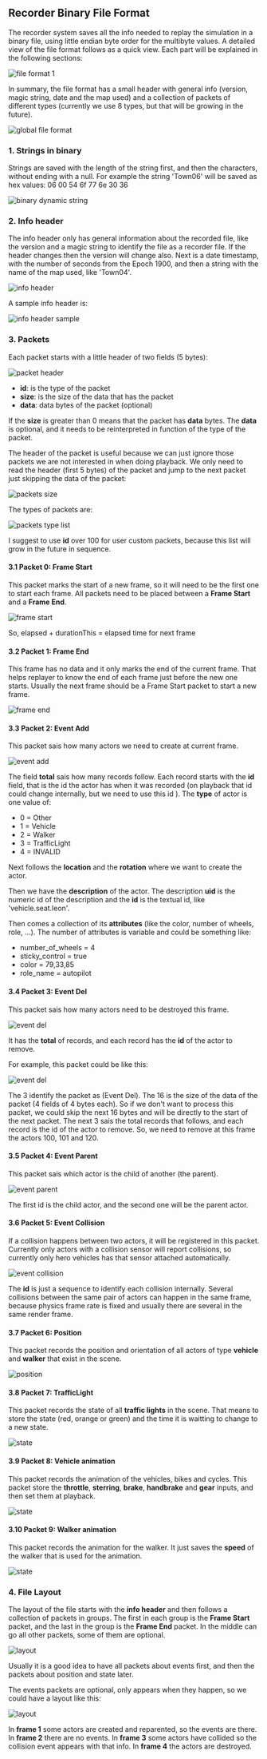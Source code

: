 ## Recorder Binary File Format

The recorder system saves all the info needed to replay the simulation in a binary file, using little endian byte order for the multibyte values. A detailed view of the file format follows as a quick view. Each part will be explained in the following sections:

![file format 1](img/RecorderFileFormat1.png)

In summary, the file format has a small header with general info (version, magic string, date and the map used) and a collection of packets of different types (currently we use 8 types, but that will be growing in the future).

![global file format](img/RecorderFileFormat3.png)

### 1. Strings in binary

Strings are saved with the length of the string first, and then the characters, without ending with a null. For example the string 'Town06' will be saved as hex values: 06 00 54 6f 77 6e 30 36


![binary dynamic string](img/RecorderString.png)

### 2. Info header


The info header only has general information about the recorded file, like the version and a magic string to identify the file as a recorder file. If the header changes then the version will change also. Next is a date timestamp, with the number of seconds from the Epoch 1900, and then a string with the name of the map used, like 'Town04'.

![info header](img/RecorderInfoHeader.png)

A sample info header is:

![info header sample](img/RecorderHeader.png)


### 3. Packets

Each packet starts with a little header of two fields (5 bytes):

![packet header](img/RecorderPacketHeader.png)

* **id**: is the type of the packet
* **size**: is the size of the data that has the packet
* **data**: data bytes of the packet (optional)

If the **size** is greater than 0 means that the packet has **data** bytes. The **data** is optional, and it needs to be reinterpreted in function of the type of the packet.

The header of the packet is useful because we can just ignore those packets we are not interested in when doing playback. We only need to read the header (first 5 bytes) of the packet and jump to the next packet just skipping the data of the packet:

![packets size](img/RecorderPackets.png)

The types of packets are:

![packets type list](img/RecorderPacketsList.png)

I suggest to use **id** over 100 for user custom packets, because this list will grow in the future in sequence.

#### 3.1 Packet 0: Frame Start

This packet marks the start of a new frame, so it will need to be the first one to start each frame. All packets need to be placed between a **Frame Start** and a **Frame End**.

![frame start](img/RecorderFrameStart.png)

So, elapsed + durationThis = elapsed time for next frame

#### 3.2 Packet 1: Frame End

This frame has no data and it only marks the end of the current frame. That helps replayer to know the end of each frame just before the new one starts.
Usually the next frame should be a Frame Start packet to start a new frame.

![frame end](img/RecorderFrameEnd.png)

#### 3.3 Packet 2: Event Add

This packet sais how many actors we need to create at current frame.

![event add](img/RecorderEventAdd.png)

The field **total** sais how many records follow. Each record starts with the **id** field, that is the id the actor has when it was recorded (on playback that id could change internally, but we need to use this id ). The **type** of actor is one value of:

  * 0 = Other
  * 1 = Vehicle
  * 2 = Walker
  * 3 = TrafficLight
  * 4 = INVALID

Next follows the **location** and the **rotation** where we want to create the actor.

Then we have the **description** of the actor. The description **uid** is the numeric id of the description and the **id** is the textual id, like 'vehicle.seat.leon'.

Then comes a collection of its **attributes** (like the color, number of wheels, role, ...). The number of attributes is variable and could be something like:

* number_of_wheels = 4
* sticky_control = true
* color = 79,33,85
* role_name = autopilot

#### 3.4 Packet 3: Event Del

This packet sais how many actors need to be destroyed this frame.

![event del](img/RecorderEventDel.png)

It has the **total** of records, and each record has the **id** of the actor to remove.

For example, this packet could be like this:

![event del](img/RecorderPacketSampleEventDel.png)

The 3 identify the packet as (Event Del). The 16 is the size of the data of the packet (4 fields of 4 bytes each). So if we don't want to process this packet, we could skip the next 16 bytes and will be directly to the start of the next packet.
The next 3 sais the total records that follows, and each record is the id of the actor to remove. So, we need to remove at this frame the actors 100, 101 and 120.

#### 3.5 Packet 4: Event Parent

This packet sais which actor is the child of another (the parent).

![event parent](img/RecorderEventParent.png)

The first id is the child actor, and the second one will be the parent actor.

#### 3.6 Packet 5: Event Collision

If a collision happens between two actors, it will be registered in this packet. Currently only actors with a collision sensor will report collisions, so currently only hero vehicles has that sensor attached automatically.

![event collision](img/RecorderCollision.png)

The **id** is just a sequence to identify each collision internally.
Several collisions between the same pair of actors can happen in the same frame, because physics frame rate is fixed and usually there are several in the same render frame.

#### 3.7 Packet 6: Position

This packet records the position and orientation of all actors of type **vehicle** and **walker** that exist in the scene.

![position](img/RecorderPosition.png)

#### 3.8 Packet 7: TrafficLight

This packet records the state of all **traffic lights** in the scene. That means to store the state (red, orange or green) and the time it is waitting to change to a new state.

![state](img/RecorderTrafficLight.png)

#### 3.9 Packet 8: Vehicle animation

This packet records the animation of the vehicles, bikes and cycles. This packet store the **throttle**, **sterring**, **brake**, **handbrake** and **gear** inputs, and then set them at playback.

![state](img/RecorderVehicle.png)

#### 3.10 Packet 9: Walker animation

This packet records the animation for the walker. It just saves the **speed** of the walker that is used for the animation.

![state](img/RecorderWalker.png)

### 4. File Layout

The layout of the file starts with the **info header** and then follows a collection of packets in groups. The first in each group is the **Frame Start** packet, and the last in the group is the **Frame End** packet. In the middle can go all other packets, some of them are optional.

![layout](img/RecorderLayout.png)

Usually it is a good idea to have all packets about events first, and then the packets about position and state later.

The events packets are optional, only appears when they happen, so we could have a layout like this:

![layout](img/RecorderLayoutSample.png)

In **frame 1** some actors are created and reparented, so the events are there. In **frame 2** there are no events. In **frame 3** some actors have collided so the collision event appears with that info. In **frame 4** the actors are destroyed.


